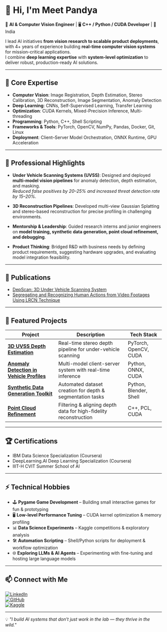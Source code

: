 # 👋 Hi, I'm Meet Pandya

🚀 **AI & Computer Vision Engineer** | 🖥 **C++ / Python / CUDA Developer** | 📍 India

I lead AI initiatives **from vision research to scalable product deployments**, with 4+ years of experience building **real-time computer vision systems** for mission-critical applications.  
I combine **deep learning expertise** with **system-level optimization** to deliver robust, production-ready AI solutions.

---

## 🧠 Core Expertise

- **Computer Vision**: Image Registration, Depth Estimation, Stereo Calibration, 3D Reconstruction, Image Segmentation, Anomaly Detection  
- **Deep Learning**: CNNs, Self-Supervised Learning, Transfer Learning  
- **Optimization**: CUDA Kernels, Mixed-Precision Inference, Multi-threading  
- **Programming**: Python, C++, Shell Scripting  
- **Frameworks & Tools**: PyTorch, OpenCV, NumPy, Pandas, Docker, Git, Linux  
- **Deployment**: Client–Server Model Orchestration, ONNX Runtime, GPU Acceleration

---

## 📌 Professional Highlights

- **Under Vehicle Scanning Systems (UVSS)**: Designed and deployed **multi-model vision pipelines** for anomaly detection, depth estimation, and masking.  
  *Reduced false positives by 20–25% and increased threat detection rate by 15–20%.*  

- **3D Reconstruction Pipelines**: Developed multi-view Gaussian Splatting and stereo-based reconstruction for precise profiling in challenging environments.

- **Mentorship & Leadership**: Guided research interns and junior engineers on **model training, synthetic data generation, point cloud refinement, and debugging**.

- **Product Thinking**: Bridged R&D with business needs by defining product requirements, suggesting hardware upgrades, and evaluating model integration feasibility.

---

## 🔬 Publications

- [DepScan: 3D Under Vehicle Scanning System](https://doi.org/10.1145/3639856.3639913)  
- [Segregating and Recognizing Human Actions from Video Footages Using LRCN Technique](https://doi.org/10.1007/978-981-15-3383-9_1)

---

## 📂 Featured Projects

| Project | Description | Tech Stack |
| --- | --- | --- |
| **[3D UVSS Depth Estimation](#)** | Real-time stereo depth pipeline for under-vehicle scanning | PyTorch, OpenCV, CUDA |
| **[Anomaly Detection in Vehicle Profiles](#)** | Multi-model client-server system with real-time inference | Python, ONNX, CUDA |
| **[Synthetic Data Generation Toolkit](#)** | Automated dataset creation for depth & segmentation tasks | Python, Blender, Shell |
| **[Point Cloud Refinement](#)** | Filtering & aligning depth data for high-fidelity reconstruction | C++, PCL, CUDA |

---

## 🏆 Certifications

- IBM Data Science Specialization (Coursera)  
- DeepLearning.AI Deep Learning Specialization (Coursera)  
- IIIT-H CVIT Summer School of AI

---

## ⚡ Technical Hobbies

- 🕹 **Pygame Game Development** – Building small interactive games for fun & prototyping  
- 🖥 **Low-level Performance Tuning** – CUDA kernel optimization & memory profiling  
- 📊 **Data Science Experiments** – Kaggle competitions & exploratory analysis  
- 🛠 **Automation Scripting** – Shell/Python scripts for deployment & workflow optimization  
- 🌐 **Exploring LLMs & AI Agents** – Experimenting with fine-tuning and hosting large language models

---

## 📫 Connect with Me

[![LinkedIn](https://img.shields.io/badge/LinkedIn-Meet%20Pandya-blue?logo=linkedin)](https://www.linkedin.com/in/meet-pandya-33859214b/)  
[![GitHub](https://img.shields.io/badge/GitHub-meetpandya4715-black?logo=github)](https://github.com/meetpandya4715)  
[![Kaggle](https://img.shields.io/badge/Kaggle-meetpandya4715-blue?logo=kaggle)](https://www.kaggle.com/meetpandya4715)

---
💡 *"I build AI systems that don’t just work in the lab — they thrive in the wild."*
